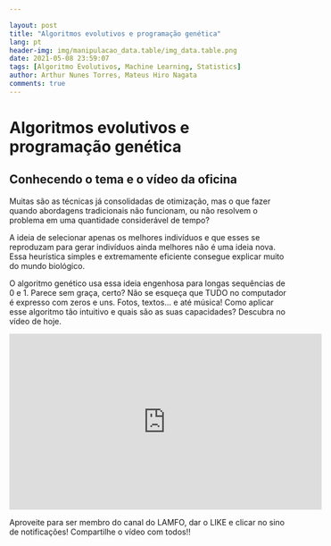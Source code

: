 ```yaml
---

layout: post
title: "Algoritmos evolutivos e programação genética"
lang: pt
header-img: img/manipulacao_data.table/img_data.table.png
date: 2021-05-08 23:59:07
tags: [Algoritmo Evolutivos, Machine Learning, Statistics]
author: Arthur Nunes Torres, Mateus Hiro Nagata
comments: true
---
```


# Algoritmos evolutivos e programação genética

## Conhecendo o tema e o vídeo da oficina

Muitas são as técnicas já consolidadas de otimização, mas o que fazer quando abordagens tradicionais não funcionam, ou não resolvem o problema em uma quantidade considerável de tempo?

A ideia de selecionar apenas os melhores indivíduos e que esses se reproduzam para gerar indivíduos ainda melhores não é uma ideia nova. Essa heurística simples e extremamente eficiente consegue explicar muito do mundo biológico.

O algoritmo genético usa essa ideia engenhosa para longas sequências de 0 e 1. Parece sem graça, certo? Não se esqueça que TUDO no computador é expresso com zeros e uns. Fotos, textos... e até música! Como aplicar esse algoritmo tão intuitivo e quais são as suas capacidades? Descubra no vídeo de hoje.

<iframe width="560" height="315" src="https://www.youtube.com/embed/4A3dxRY-hG8" title="YouTube video player" frameborder="0" allow="accelerometer; autoplay; clipboard-write; encrypted-media; gyroscope; picture-in-picture" allowfullscreen></iframe>

Aproveite para ser membro do canal do LAMFO, dar o LIKE e clicar no sino de notificações!  Compartilhe o vídeo com todos!!
